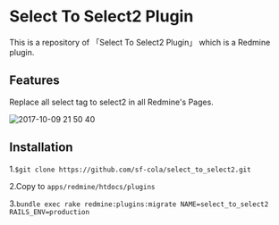 # Select To Select2 Plugin
This is a repository of 「Select To Select2 Plugin」 which is a Redmine plugin.

## Features

Replace all select tag to select2 in all Redmine's Pages.

![2017-10-09 21 50 40](https://user-images.githubusercontent.com/12267699/31339056-998c52f0-ad3c-11e7-88ea-bc7acf8cdf96.png)

## Installation

1.```$git clone https://github.com/sf-cola/select_to_select2.git```

2.Copy to ```apps/redmine/htdocs/plugins```

3.```bundle exec rake redmine:plugins:migrate NAME=select_to_select2 RAILS_ENV=production```
